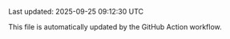 Last updated: 2025-09-25 09:12:30 UTC

This file is automatically updated by the GitHub Action workflow.
